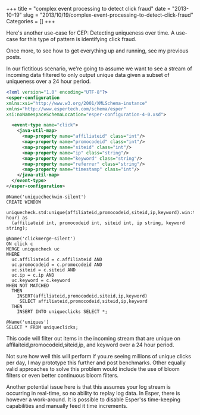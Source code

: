 +++
title = "complex event processing to detect click fraud"
date = "2013-10-19"
slug = "2013/10/19/complex-event-processing-to-detect-click-fraud"
Categories = []
+++

Here's another use-case for CEP: Detecting uniqueness over time. A use-case for this type of pattern is identifying click fraud.

Once more, to see how to get everything up and running, see my previous posts.

In our fictitious scenario, we're going to assume we want to see a stream of incoming data filtered to only output unique data given a subset of uniqueness over a 24 hour period.
<!--more-->
``` xml new-hope/config/hope.xml:
<?xml version="1.0" encoding="UTF-8"?>
<esper-configuration
xmlns:xsi="http://www.w3.org/2001/XMLSchema-instance"
xmlns="http://www.espertech.com/schema/esper"
xsi:noNamespaceSchemaLocation="esper-configuration-4-0.xsd">

  <event-type name="click">
    <java-util-map>
      <map-property name="affiliateid" class="int"/>
      <map-property name="promocodeid" class="int"/>
      <map-property name="siteid" class="int"/>
      <map-property name="ip" class="string"/>
      <map-property name="keyword" class="string"/>
      <map-property name="referrer" class="string"/>
      <map-property name="timestamp" class="int"/>
    </java-util-map>
  </event-type>
</esper-configuration>
```

``` plain new-hope/config/hope.epl
@Name('uniquecheckwin-silent')
CREATE WINDOW
  uniquecheck.std:unique(affiliateid,promocodeid,siteid,ip,keyword).win:time(24 hour) as
  (affiliateid int, promocodeid int, siteid int, ip string, keyword string);

@Name('clickmerge-silent')
ON click c
MERGE uniquecheck uc
WHERE
  uc.affiliateid = c.affiliateid AND
  uc.promocodeid = c.promocodeid AND
  uc.siteid = c.siteid AND
  uc.ip = c.ip AND
  uc.keyword = c.keyword
WHEN NOT MATCHED
  THEN
    INSERT(affiliateid,promocodeid,siteid,ip,keyword)
     SELECT affiliateid,promocodeid,siteid,ip,keyword
  THEN
    INSERT INTO uniqueclicks SELECT *;

@Name('uniques')
SELECT * FROM uniqueclicks;
```

This code will filter out items in the incoming stream that are unique on affilaiteid,promocodeid,siteid,ip, and keyword over a 24 hour period.

Not sure how well this will perform if you.re seeing millions of unique clicks per day, I may prototype this further and post benchmarks. Other equally valid approaches to solve this problem would include the use of bloom filters or even better continuous bloom filters.

Another potential issue here is that this assumes your log stream is occurring in real-time, so no ability to replay log data. In Esper, there is however a work-around. It is possible to disable Esper'ss time-keeping capabilities and manually feed it time increments. 

